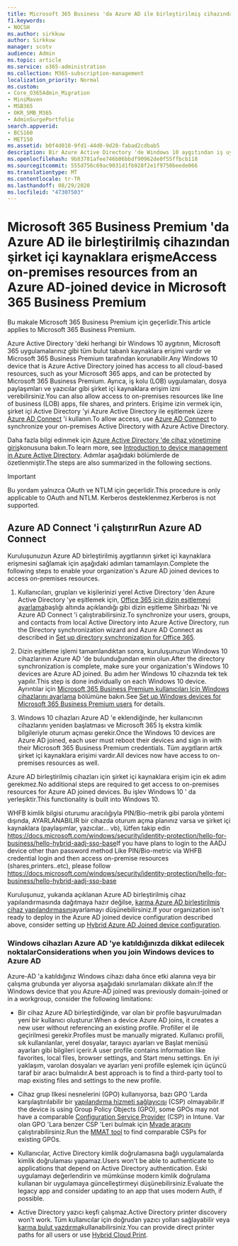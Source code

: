 ```yaml
---
title: Microsoft 365 Business 'da Azure AD ile birleştirilmiş cihazından şirket içi kaynaklara erişme
f1.keywords:
- NOCSH
ms.author: sirkkuw
author: Sirkkuw
manager: scotv
audience: Admin
ms.topic: article
ms.service: o365-administration
ms.collection: M365-subscription-management
localization_priority: Normal
ms.custom:
- Core_O365Admin_Migration
- MiniMaven
- MSB365
- OKR_SMB_M365
- AdminSurgePortfolio
search.appverid:
- BCS160
- MET150
ms.assetid: b0f4d010-9fd1-44d0-9d20-fabad2cdbab5
description: Bir Azure Active Directory 'de Windows 10 aygıtından iş uygulamaları, dosya paylaşımları ve yazıcılar gibi şirket içi kaynaklara erişim almayı öğrenin.
ms.openlocfilehash: 9b83781afee746b06bbdf90962de0f55ffbcb118
ms.sourcegitcommit: 555d756c69ac9031d1fb928f2e1f9750beede066
ms.translationtype: MT
ms.contentlocale: tr-TR
ms.lasthandoff: 08/29/2020
ms.locfileid: "47307503"
---
```

# <a name="access-on-premises-resources-from-an-azure-ad-joined-device-in-microsoft-365-business-premium"></a><span data-ttu-id="586de-103">Microsoft 365 Business Premium 'da Azure AD ile birleştirilmiş cihazından şirket içi kaynaklara erişme</span><span class="sxs-lookup"><span data-stu-id="586de-103">Access on-premises resources from an Azure AD-joined device in Microsoft 365 Business Premium</span></span>

<span data-ttu-id="586de-104">Bu makale Microsoft 365 Business Premium için geçerlidir.</span><span class="sxs-lookup"><span data-stu-id="586de-104">This article applies to Microsoft 365 Business Premium.</span></span>

<span data-ttu-id="586de-105">Azure Active Directory 'deki herhangi bir Windows 10 aygıtının, Microsoft 365 uygulamalarınız gibi tüm bulut tabanlı kaynaklara erişimi vardır ve Microsoft 365 Business Premium tarafından korunabilir.</span><span class="sxs-lookup"><span data-stu-id="586de-105">Any Windows 10 device that is Azure Active Directory joined has access to all cloud-based resources, such as your Microsoft 365 apps, and can be protected by Microsoft 365 Business Premium.</span></span> <span data-ttu-id="586de-106">Ayrıca, iş kolu (LOB) uygulamaları, dosya paylaşımları ve yazıcılar gibi şirket içi kaynaklara erişim izni verebilirsiniz.</span><span class="sxs-lookup"><span data-stu-id="586de-106">You can also allow access to on-premises resources like line of business (LOB) apps, file shares, and printers.</span></span> <span data-ttu-id="586de-107">Erişime izin vermek için, şirket içi Active Directory 'yi Azure Active Directory ile eşitlemek üzere [Azure AD Connect](https://docs.microsoft.com/azure/active-directory/connect/active-directory-aadconnect) 'i kullanın.</span><span class="sxs-lookup"><span data-stu-id="586de-107">To allow access, use [Azure AD Connect](https://docs.microsoft.com/azure/active-directory/connect/active-directory-aadconnect) to synchronize your on-premises Active Directory with Azure Active Directory.</span></span> 

<span data-ttu-id="586de-108">Daha fazla bilgi edinmek için [Azure Active Directory 'de cihaz yönetimine giriş](https://docs.microsoft.com/azure/active-directory/device-management-introduction)konusuna bakın.</span><span class="sxs-lookup"><span data-stu-id="586de-108">To learn more, see [Introduction to device management in Azure Active Directory](https://docs.microsoft.com/azure/active-directory/device-management-introduction).</span></span>
<span data-ttu-id="586de-109">Adımlar aşağıdaki bölümlerde de özetlenmiştir.</span><span class="sxs-lookup"><span data-stu-id="586de-109">The steps are also summarized in the following sections.</span></span>

> [!IMPORTANT]
> <span data-ttu-id="586de-110">Bu yordam yalnızca OAuth ve NTLM için geçerlidir.</span><span class="sxs-lookup"><span data-stu-id="586de-110">This procedure is only applicable to OAuth and NTLM.</span></span> <span data-ttu-id="586de-111">Kerberos desteklenmez.</span><span class="sxs-lookup"><span data-stu-id="586de-111">Kerberos is not supported.</span></span>
 
## <a name="run-azure-ad-connect"></a><span data-ttu-id="586de-112">Azure AD Connect 'i çalıştırır</span><span class="sxs-lookup"><span data-stu-id="586de-112">Run Azure AD Connect</span></span>

<span data-ttu-id="586de-113">Kuruluşunuzun Azure AD birleştirilmiş aygıtlarının şirket içi kaynaklara erişmesini sağlamak için aşağıdaki adımları tamamlayın.</span><span class="sxs-lookup"><span data-stu-id="586de-113">Complete the following steps to enable your organization's Azure AD joined devices to access on-premises resources.</span></span>
  
1. <span data-ttu-id="586de-114">Kullanıcıları, grupları ve kişilerinizi yerel Active Directory 'den Azure Active Directory 'ye eşitlemek için, [Office 365 için dizin eşitlemeyi ayarlama](https://docs.microsoft.com/microsoft-365/enterprise/set-up-directory-synchronization)başlığı altında açıklandığı gibi dizin eşitleme Sihirbazı 'Nı ve Azure AD Connect 'i çalıştırabilirsiniz.</span><span class="sxs-lookup"><span data-stu-id="586de-114">To synchronize your users, groups, and contacts from local Active Directory into Azure Active Directory, run the Directory synchronization wizard and Azure AD Connect as described in [Set up directory synchronization for Office 365](https://docs.microsoft.com/microsoft-365/enterprise/set-up-directory-synchronization).</span></span>
    
2. <span data-ttu-id="586de-115">Dizin eşitleme işlemi tamamlandıktan sonra, kuruluşunuzun Windows 10 cihazlarının Azure AD 'de bulunduğundan emin olun.</span><span class="sxs-lookup"><span data-stu-id="586de-115">After the directory synchronization is complete, make sure your organization's Windows 10 devices are Azure AD joined.</span></span> <span data-ttu-id="586de-116">Bu adım her Windows 10 cihazında tek tek yapılır.</span><span class="sxs-lookup"><span data-stu-id="586de-116">This step is done individually on each Windows 10 device.</span></span> <span data-ttu-id="586de-117">Ayrıntılar için [Microsoft 365 Business Premium kullanıcıları Için Windows cihazlarını ayarlama](set-up-windows-devices.md) bölümüne bakın.</span><span class="sxs-lookup"><span data-stu-id="586de-117">See [Set up Windows devices for Microsoft 365 Business Premium users](set-up-windows-devices.md) for details.</span></span> 
    
3. <span data-ttu-id="586de-118">Windows 10 cihazları Azure AD 'e eklendiğinde, her kullanıcının cihazlarını yeniden başlatması ve Microsoft 365 Iş ekstra kimlik bilgileriyle oturum açması gerekir.</span><span class="sxs-lookup"><span data-stu-id="586de-118">Once the Windows 10 devices are Azure AD joined, each user must reboot their devices and sign in with their Microsoft 365 Business Premium credentials.</span></span> <span data-ttu-id="586de-119">Tüm aygıtların artık şirket içi kaynaklara erişimi vardır.</span><span class="sxs-lookup"><span data-stu-id="586de-119">All devices now have access to on-premises resources as well.</span></span>
    
<span data-ttu-id="586de-120">Azure AD birleştirilmiş cihazları için şirket içi kaynaklara erişim için ek adım gerekmez.</span><span class="sxs-lookup"><span data-stu-id="586de-120">No additional steps are required to get access to on-premises resources for Azure AD joined devices.</span></span> <span data-ttu-id="586de-121">Bu işlev Windows 10 ' da yerleşiktir.</span><span class="sxs-lookup"><span data-stu-id="586de-121">This functionality is built into Windows 10.</span></span> 

<span data-ttu-id="586de-122">WHFB kimlik bilgisi oturumu aracılığıyla PIN/Bio-metrik gibi parola yöntemi dışında, AYARLANABILIR bir cihazda oturum açma planınız varsa ve şirket içi kaynaklara (paylaşımlar, yazıcılar... vb), lütfen takip edin https://docs.microsoft.com/windows/security/identity-protection/hello-for-business/hello-hybrid-aadj-sso-base</span><span class="sxs-lookup"><span data-stu-id="586de-122">If you have plans to login to the AADJ device other than password method Like PIN/Bio-metric via WHFB credential login and then access on-premise resources (shares,printers..etc), please follow https://docs.microsoft.com/windows/security/identity-protection/hello-for-business/hello-hybrid-aadj-sso-base</span></span>
  
<span data-ttu-id="586de-123">Kuruluşunuz, yukarıda açıklanan Azure AD birleştirilmiş cihaz yapılandırmasında dağıtmaya hazır değilse, [karma Azure AD birleştirilmiş cihaz yapılandırmasını](manage-windows-devices.md)ayarlamayı düşünebilirsiniz.</span><span class="sxs-lookup"><span data-stu-id="586de-123">If your organization isn't ready to deploy in the Azure AD joined device configuration described above, consider setting up [Hybrid Azure AD Joined device configuration](manage-windows-devices.md).</span></span>
  
### <a name="considerations-when-you-join-windows-devices-to-azure-ad"></a><span data-ttu-id="586de-124">Windows cihazları Azure AD 'ye katıldığınızda dikkat edilecek noktalar</span><span class="sxs-lookup"><span data-stu-id="586de-124">Considerations when you join Windows devices to Azure AD</span></span>

<span data-ttu-id="586de-125">Azure-AD 'a katıldığınız Windows cihazı daha önce etki alanına veya bir çalışma grubunda yer alıyorsa aşağıdaki sınırlamaları dikkate alın:</span><span class="sxs-lookup"><span data-stu-id="586de-125">If the Windows device that you Azure-AD joined was previously domain-joined or in a workgroup, consider the following limitations:</span></span>
  
- <span data-ttu-id="586de-126">Bir cihaz Azure AD birleştirdiğinde, var olan bir profile başvurulmadan yeni bir kullanıcı oluşturur.</span><span class="sxs-lookup"><span data-stu-id="586de-126">When a device Azure AD joins, it creates a new user without referencing an existing profile.</span></span> <span data-ttu-id="586de-127">Profiller el ile geçirilmesi gerekir.</span><span class="sxs-lookup"><span data-stu-id="586de-127">Profiles must be manually migrated.</span></span> <span data-ttu-id="586de-128">Kullanıcı profili, sık kullanılanlar, yerel dosyalar, tarayıcı ayarları ve Başlat menüsü ayarları gibi bilgileri içerir.</span><span class="sxs-lookup"><span data-stu-id="586de-128">A user profile contains information like favorites, local files, browser settings, and Start menu settings.</span></span> <span data-ttu-id="586de-129">En iyi yaklaşım, varolan dosyaları ve ayarları yeni profille eşlemek için üçüncü taraf bir aracı bulmalıdır.</span><span class="sxs-lookup"><span data-stu-id="586de-129">A best approach is to find a third-party tool to map existing files and settings to the new profile.</span></span>

- <span data-ttu-id="586de-130">Cihaz grup Ilkesi nesnelerini (GPO) kullanıyorsa, bazı GPO 'Larda karşılaştırılabilir bir [yapılandırma hizmeti sağlayıcısı](https://docs.microsoft.com/windows/configuration/provisioning-packages/how-it-pros-can-use-configuration-service-providers) (CSP) olmayabilir.</span><span class="sxs-lookup"><span data-stu-id="586de-130">If the device is using Group Policy Objects (GPO), some GPOs may not have a comparable [Configuration Service Provider](https://docs.microsoft.com/windows/configuration/provisioning-packages/how-it-pros-can-use-configuration-service-providers) (CSP) in Intune.</span></span> <span data-ttu-id="586de-131">Var olan GPO 'Lara benzer CSP 'Leri bulmak için [Mvade aracını](https://www.microsoft.com/download/details.aspx?id=45520) çalıştırabilirsiniz.</span><span class="sxs-lookup"><span data-stu-id="586de-131">Run the [MMAT tool](https://www.microsoft.com/download/details.aspx?id=45520) to find comparable CSPs for existing GPOs.</span></span>

- <span data-ttu-id="586de-132">Kullanıcılar, Active Directory kimlik doğrulamasına bağlı uygulamalarda kimlik doğrulaması yapamaz.</span><span class="sxs-lookup"><span data-stu-id="586de-132">Users won't be able to authenticate to applications that depend on Active Directory authentication.</span></span> <span data-ttu-id="586de-133">Eski uygulamayı değerlendirin ve mümkünse modern kimlik doğrulama kullanan bir uygulamaya güncelleştirmeyi düşünebilirsiniz.</span><span class="sxs-lookup"><span data-stu-id="586de-133">Evaluate the legacy app and consider updating to an app that uses modern Auth, if possible.</span></span>

- <span data-ttu-id="586de-134">Active Directory yazıcı keşfi çalışmaz.</span><span class="sxs-lookup"><span data-stu-id="586de-134">Active Directory printer discovery won't work.</span></span> <span data-ttu-id="586de-135">Tüm kullanıcılar için doğrudan yazıcı yolları sağlayabilir veya [karma bulut yazdırma](https://docs.microsoft.com/windows-server/administration/hybrid-cloud-print/hybrid-cloud-print-deploy)kullanabilirsiniz.</span><span class="sxs-lookup"><span data-stu-id="586de-135">You can provide direct printer paths for all users or use [Hybrid Cloud Print](https://docs.microsoft.com/windows-server/administration/hybrid-cloud-print/hybrid-cloud-print-deploy).</span></span>
